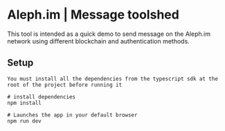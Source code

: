 # Aleph.im | Message toolshed

This tool is intended as a quick demo to send message on the Aleph.im network using different blockchain and authentication methods.

## Setup

```
You must install all the dependencies from the typescript sdk at the root of the project before running it

# install dependencies
npm install

# Launches the app in your default browser
npm run dev
```
